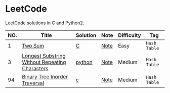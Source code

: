 LeetCode
========
LeetCode solutions in C and Python2.

|NO.|Title|Solution|Note|Difficulty|Tag|
|---|-----|--------|----|----------|---|
|1|[Two Sum](https://leetcode.com/problems/two-sum/description/)|[C](001.Two%20Sum/solution.h)|[Note](001.Two%20Sum)|Easy|`Hash Table`|
|3|[Longest Substring Without Repeating Characters](https://leetcode.com/problems/longest-substring-without-repeating-characters/description/)|[python](003.Longest%20Substring%20Without%20Repeating%20Characters/solution.py)|[Note](003.Longest%20Substring%20Without%20Repeating%20Characters)|Medium|`Hash Table`|
|94|[Binary Tree Inorder Traversal](https://leetcode.com/problems/binary-tree-inorder-traversal/description/)|[c](094.Binary%20Tree%20Inorder%20Traversal/solution.h)|[Note](094.Binary%20Tree%20Inorder%20Traversal)|Medium|`Hash Table`|